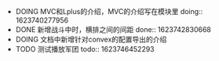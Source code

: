 - DOING MVC和Lplus的介绍，MVC的介绍写在模块里
  doing:: 1623740277956
- DONE 新增战斗中时，横排之间的间距
  done:: 1623742830668
- DOING 文档中新增针对convex的配置导出的介绍
- TODO 测试播放军团
  todo:: 1623746452293